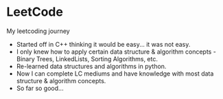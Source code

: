 # LeetCode
My leetcoding journey
- Started off in C++ thinking it would be easy... it was not easy. 
- I only knew how to apply certain data structure & algorithm concepts - Binary Trees, LinkedLists, Sorting Algorithms, etc. 
- Re-learned data structures and algorithms in python. 
- Now I can complete LC mediums and have knowledge with most data structure & algorithm concepts. 
- So far so good...  
